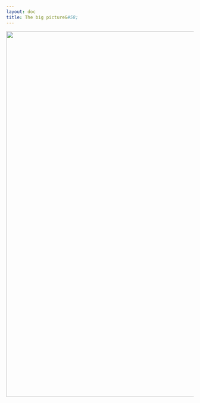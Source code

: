 ```yaml
---
layout: doc
title: The big picture&#58;
---
```


<a href="http://www.pac4j.org/img/pac4j.png"><img width="980" src="http://www.pac4j.org/img/pac4j.png" /></a>
